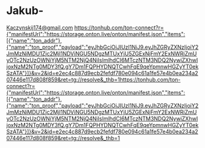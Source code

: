# Jakub-
Kaczynskij174@gmail.com
https://tonhub.com/ton-connect?r={"manifestUrl":"https://storage.onton.live/onton/manifest.json","items":[{"name":"ton_addr"},{"name":"ton_proof","payload":"eyJhbGciOiJIUzI1NiJ9.eyJhZGRyZXNzIjoiY2JmMzNiMDU1Zjc2MjI1NDViNGU5NDgzMTUxYjU5ZGExNjFmY2ExNWRiZmUyOTc2NzUzOWNiYjM5NTM2NjQ4NiIsImlhdCI6MTczNTM3NDQ2NywiZXhwIjoxNzM2NTg0MDY3fQ.gY7Dm1FQPHYDNQTCwhFqE9qeYpmnwHGZyYT0ekSzATA"}]}&v=2&id=e2ec4c887d9ecb2fefdf780e094c61a1fe57e4b0ea234a207446e117d808f859&ret=tg://resolve&_thb=1https://tonhub.com/ton-connect?r={"manifestUrl":"https://storage.onton.live/onton/manifest.json","items":[{"name":"ton_addr"},{"name":"ton_proof","payload":"eyJhbGciOiJIUzI1NiJ9.eyJhZGRyZXNzIjoiY2JmMzNiMDU1Zjc2MjI1NDViNGU5NDgzMTUxYjU5ZGExNjFmY2ExNWRiZmUyOTc2NzUzOWNiYjM5NTM2NjQ4NiIsImlhdCI6MTczNTM3NDQ2NywiZXhwIjoxNzM2NTg0MDY3fQ.gY7Dm1FQPHYDNQTCwhFqE9qeYpmnwHGZyYT0ekSzATA"}]}&v=2&id=e2ec4c887d9ecb2fefdf780e094c61a1fe57e4b0ea234a207446e117d808f859&ret=tg://resolve&_thb=1